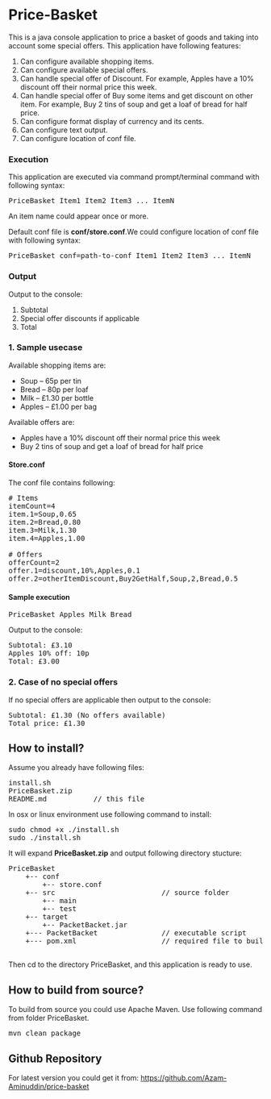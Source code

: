 # Price-Basket

This is a java console application to price a basket of goods and taking into account some special offers. 
This application have following features:
1. Can configure available shopping items.
1. Can configure available special offers.
1. Can handle special offer of Discount. For example, Apples have a 10% discount off their normal price this week.
1. Can handle special offer of Buy some items and get discount on other item. For example, Buy 2 tins of soup and get a loaf of bread for half price.
1. Can configure format display of currency and its cents.
1. Can configure text output.
1. Can configure location of conf file.  

### Execution
This application are executed via command prompt/terminal command with following syntax:  
<pre>PriceBasket Item1 Item2 Item3 ... ItemN</pre> 
An item name could appear once or more.

Default conf file is **conf/store.conf**.We could configure location of conf file with following syntax:
<pre>PriceBasket conf=path-to-conf Item1 Item2 Item3 ... ItemN</pre>

### Output
Output to the console:
1. Subtotal
1. Special offer discounts if applicable
1. Total

### 1. Sample usecase
Available shopping items are:
- Soup – 65p per tin 
- Bread – 80p per loaf 
- Milk – £1.30 per bottle 
- Apples – £1.00 per bag 

Available offers are: 
- Apples have a 10% discount off their normal price this week 
- Buy 2 tins of soup and get a loaf of bread for half price 
 
#### Store.conf
The conf file contains following:
<pre>
# Items
itemCount=4
item.1=Soup,0.65
item.2=Bread,0.80
item.3=Milk,1.30
item.4=Apples,1.00

# Offers
offerCount=2
offer.1=discount,10%,Apples,0.1
offer.2=otherItemDiscount,Buy2GetHalf,Soup,2,Bread,0.5</pre>

#### Sample execution
<pre>PriceBasket Apples Milk Bread</pre> 
 
Output to the console:  
<pre>Subtotal: £3.10  
Apples 10% off: 10p  
Total: £3.00</pre> 
 
### 2. Case of no special offers
If no special offers are applicable then output to the console:  
<pre>Subtotal: £1.30 (No offers available)  
Total price: £1.30</pre> 

## How to install?
Assume you already have following files:
<pre>
install.sh
PriceBasket.zip
README.md           // this file</pre>

In osx or linux environment use following command to install:  
<pre>sudo chmod +x ./install.sh
sudo ./install.sh</pre>

It will expand **PriceBasket.zip** and output following directory stucture:
<pre>PriceBasket
    +-- conf                     
        +-- store.conf    
    +-- src                         // source folder
        +-- main   
        +-- test   
    +-- target
        +-- PacketBacket.jar    
    +--- PacketBacket               // executable script
    +--- pom.xml                    // required file to build from source
    </pre>

Then cd to the directory PriceBasket, and this application is ready to use.
  
## How to build from source?
To build from source you could use Apache Maven. Use following command from folder PriceBasket.
<pre>mvn clean package</pre>

## Github Repository
For latest version you could get it from:
https://github.com/Azam-Aminuddin/price-basket

